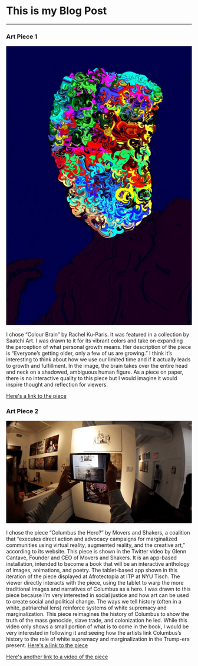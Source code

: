 # This is my Blog Post
------

### Art Piece 1
![Rachel Ku-Paris](images/ku-paris.png?raw=true "Rachel Ku-Paris")

I chose “Colour Brain” by Rachel Ku-Paris. It was featured in a collection by Saatchi Art. I was drawn to it for its vibrant colors and take on expanding the perception of what personal growth means. Her description of the piece is “Everyone’s getting older, only a few of us are growing.” I think it’s interesting to think about how we use our limited time and if it actually leads to growth and fulfillment. In the image, the brain takes over the entire head and neck on a shadowed, ambiguous human figure.  As a piece on paper, there is no interactive quality to this piece but I would imagine it would inspire thought and reflection for viewers.

[Here's a link to the piece](https://www.saatchiart.com/art/New-Media-Colour-Brain-Limited-Edition-1-of-10/399934/3420508/view)


### Art Piece 2

![Glenn Cantave](images/cantave.png?raw=true "Glenn Cantave")

I chose the piece “Columbus the Hero?” by Movers and Shakers, a coalition that “executes direct action and advocacy campaigns for marginalized communities using virtual reality, augmented reality, and the creative art,” according to its website. This piece is shown in the Twitter video by Glenn Cantave, Founder and CEO of Movers and Shakers. It is an app-based installation, intended to become a book that will be an interactive anthology of images, animations, and poetry. The tablet-based app shown in this iteration of the piece displayed at Afrotectopia at ITP at NYU Tisch. The viewer directly interacts with the piece, using the tablet to warp the more traditional images and narratives of Columbus as a hero. I was drawn to this piece because I’m very interested in social justice and how art can be used to create social and political change. The ways we tell history (often in a white, patriarchal lens) reinforce systems of white supremacy and marginalization. This piece reimagines the history of Columbus to show the truth of the mass genocide, slave trade, and colonization he led. While this video only shows a small portion of what is to come in the book, I would be very interested in following it and seeing how the artists link Columbus’s history to the role of white supremacy and marginalization in the Trump-era present.
[Here's a link to the piece](https://www.moversandshakersnyc.com/ar-book)

[Here's another link to a video of the piece](https://twitter.com/justinhendrix/status/972532247957041154)


